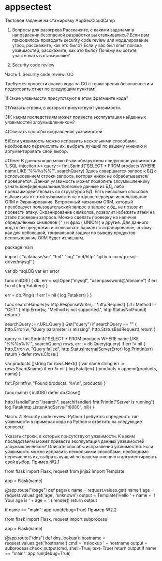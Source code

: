  # appsectest

Тестовое задание на стажировку AppSecCloudCamp

1. Вопросы для разогрева
Расскажите, с какими задачами в направлении безопасной разработки вы сталкивались?
Если вам приходилось проводить security code review или моделирование угроз, расскажите, как это было?
Если у вас был опыт поиска уязвимостей, расскажите, как это было?
Почему вы хотите участвовать в стажировке?


2. Security code review

Часть 1. Security code review: GO

Требуется провести анализ кода на GO с точки зрения безопасности и подготовить отчет по следующим пунктам:

1)Какие уязвимости присутствуют в этом фрагменте кода?

2)Указать строки, в которых присутствуют уязвимости.

3)К каким последствиям может привести эксплуатация найденных уязвимостей злоумышленником?

4)Описать способы исправления уязвимостей.

5)Если уязвимость можно исправить несколькими способами, необходимо перечислить их, выбрать лучший по вашему мнению и аргументировать свой выбор.

#Ответ
В данном коде мною были обнаружены следующие уязвимости:
    1. SQL-injection >>  query := fmt.Sprintf("SELECT * FROM products WHERE name LIKE '%%%s%%'", searchQuery)
    Здесь совершается запрос к БД с использованием строки запроса, которая никак не обрабатывается/проверяется. Данная уязвимость может позволить злоумышленнику узнать конфиденциальные/полезные данные из БД, либо провзаимодействовать со структурой БД.
    Есть несколько способов избавиться от этой уязвимости на стороне сервера: использование ORM и Экранирование. Встроенный механизм ORM, который преобразует пользовательский запрос в запрос к бд, не позволит провести атаку. Экранирование символов, позволит избежать атаки на этапе проверки запроса. Можно сделать проверку на наличие определённых символов ( ' ) и фраз ( UNION ) и другие.
Для данного кода я бы предложил использовать вариант с экранирование, потому как для небольшой, тривиальной задачи по выводу продуктов использование ORM будет излишним.


package main

import (
    "database/sql"
    "fmt"
    "log"
    "net/http"
    "github.com/go-sql-driver/mysql"
)

var db *sql.DB
var err error

func initDB() {
    db, err = sql.Open("mysql", "user:password@/dbname")
    if err != nil {
        log.Fatal(err)
    }

err = db.Ping()
if err != nil {
    log.Fatal(err)
    }
}

func searchHandler(w http.ResponseWriter, r *http.Request) {
    if r.Method != "GET" {
        http.Error(w, "Method is not supported.", http.StatusNotFound)
        return
    }

searchQuery := r.URL.Query().Get("query")
if searchQuery == "" {
    http.Error(w, "Query parameter is missing", http.StatusBadRequest)
    return
}

query := fmt.Sprintf("SELECT * FROM products WHERE name LIKE '%%%s%%'", searchQuery)
rows, err := db.Query(query)
if err != nil {
    http.Error(w, "Query failed", http.StatusInternalServerError)
    log.Println(err)
    return
}
defer rows.Close()

var products []string
for rows.Next() {
    var name string
    err := rows.Scan(&name)
    if err != nil {
        log.Fatal(err)
    }
    products = append(products, name)
}

fmt.Fprintf(w, "Found products: %v\n", products)
}

func main() {
    initDB()
    defer db.Close()

http.HandleFunc("/search", searchHandler)
fmt.Println("Server is running")
log.Fatal(http.ListenAndServe(":8080", nil))
}


Часть 2: Security code review: Python
Требуется определить тип уязвимости в примерах кода на Python и ответить на следующие вопросы:

Указать строки, в которых присутствуют уязвимости.
К каким последствиям может привести эксплуатация данных уязвимостей злоумышленником?
Описать способы исправления уязвимостей.
Если уязвимость можно исправить несколькими способами, необходимо перечислить их, выбрать лучший по вашему мнению и аргументировать свой выбор.
Пример №2.1

from flask import Flask, request
from jinja2 import Template

app = Flask(name)

@app.route("/page")
def page():
    name = request.values.get('name')
    age = request.values.get('age', 'unknown')
    output = Template('Hello ' + name + '! Your age is ' + age + '.').render()
return output

if name == "main":
    app.run(debug=True)
Пример №2.2

from flask import Flask, request
import subprocess

app = Flask(name)

@app.route("/dns")
def dns_lookup():
    hostname = request.values.get('hostname')
    cmd = 'nslookup ' + hostname
    output = subprocess.check_output(cmd, shell=True, text=True)
return output
if name == "main":
    app.run(debug=True)
